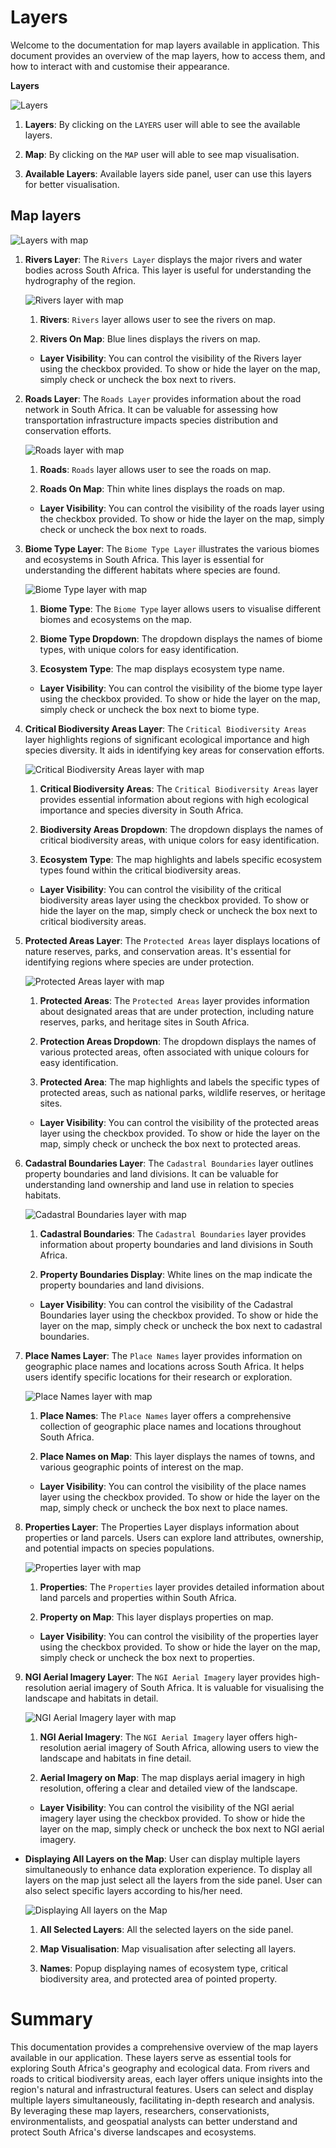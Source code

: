 # Layers

Welcome to the documentation for map layers available in application. This document provides an overview of the map layers, how to access them, and how to interact with and customise their appearance.

**Layers**

![Layers](./img/layers-1.png)

1. **Layers**: By clicking on the `LAYERS` user will able to see the available layers.

2. **Map**: By clicking on the `MAP` user will able to see map visualisation.

3. **Available Layers**: Available layers side panel, user can use this layers for better visualisation.

## Map layers

![Layers with map](./img/layers-2.png)

1. **Rivers Layer**: The `Rivers Layer` displays the major rivers and water bodies across South Africa. This layer is useful for understanding the hydrography of the region.

    ![Rivers layer with map](./img/layers-3.png)

    1. **Rivers**: `Rivers` layer allows user to see the rivers on map.

    2. **Rivers On Map**: Blue lines displays the rivers on map.

    * **Layer Visibility**: You can control the visibility of the Rivers layer using the checkbox provided. To show or hide the layer on the map, simply check or uncheck the box next to rivers.

2. **Roads Layer**: The `Roads Layer` provides information about the road network in South Africa. It can be valuable for assessing how transportation infrastructure impacts species distribution and conservation efforts.

    ![Roads layer with map](./img/layers-4.png)

    1. **Roads**: `Roads` layer allows user to see the roads on map.

    2. **Roads On Map**: Thin white lines displays the roads on map.

    * **Layer Visibility**: You can control the visibility of the roads layer using the checkbox provided. To show or hide the layer on the map, simply check or uncheck the box next to roads.

3. **Biome Type Layer**: The `Biome Type Layer` illustrates the various biomes and ecosystems in South Africa. This layer is essential for understanding the different habitats where species are found.

    ![Biome Type layer with map](./img/layers-5.png)

    1. **Biome Type**: The `Biome Type` layer allows users to visualise different biomes and ecosystems on the map.

    2. **Biome Type Dropdown**: The dropdown displays the names of biome types, with unique colors for easy identification.

    3. **Ecosystem Type**: The map displays ecosystem type name.

    * **Layer Visibility**: You can control the visibility of the biome type layer using the checkbox provided. To show or hide the layer on the map, simply check or uncheck the box next to biome type.

4. **Critical Biodiversity Areas Layer**: The `Critical Biodiversity Areas` layer highlights regions of significant ecological importance and high species diversity. It aids in identifying key areas for conservation efforts.

    ![Critical Biodiversity Areas layer with map](./img/layers-6.png)

    1. **Critical Biodiversity Areas**: The `Critical Biodiversity Areas` layer provides essential information about regions with high ecological importance and species diversity in South Africa.

    2. **Biodiversity Areas Dropdown**: The dropdown displays the names of critical biodiversity areas, with unique colors for easy identification.

    3. **Ecosystem Type**: The map highlights and labels specific ecosystem types found within the critical biodiversity areas.

    * **Layer Visibility**: You can control the visibility of the critical biodiversity areas layer using the checkbox provided. To show or hide the layer on the map, simply check or uncheck the box next to critical biodiversity areas.

5. **Protected Areas Layer**: The `Protected Areas` layer displays locations of nature reserves, parks, and conservation areas. It's essential for identifying regions where species are under protection.

    ![Protected Areas layer with map](./img/layers-7.png)

    1. **Protected Areas**: The `Protected Areas` layer provides information about designated areas that are under protection, including nature reserves, parks, and heritage sites in South Africa.

    2. **Protection Areas Dropdown**: The dropdown displays the names of various protected areas, often associated with unique colours for easy identification.

    3. **Protected Area**: The map highlights and labels the specific types of protected areas, such as national parks, wildlife reserves, or heritage sites.

    * **Layer Visibility**: You can control the visibility of the protected areas layer using the checkbox provided. To show or hide the layer on the map, simply check or uncheck the box next to protected areas.

6. **Cadastral Boundaries Layer**: The `Cadastral Boundaries` layer outlines property boundaries and land divisions. It can be valuable for understanding land ownership and land use in relation to species habitats.

    ![Cadastral Boundaries layer with map](./img/layers-8.png)

    1. **Cadastral Boundaries**: The `Cadastral Boundaries` layer provides information about property boundaries and land divisions in South Africa.

    2. **Property Boundaries Display**: White lines on the map indicate the property boundaries and land divisions.

    * **Layer Visibility**: You can control the visibility of the Cadastral Boundaries layer using the checkbox provided. To show or hide the layer on the map, simply check or uncheck the box next to cadastral boundaries.

7. **Place Names Layer**: The `Place Names` layer provides information on geographic place names and locations across South Africa. It helps users identify specific locations for their research or exploration.

    ![Place Names layer with map](./img/layers-9.png)

    1. **Place Names**: The `Place Names` layer offers a comprehensive collection of geographic place names and locations throughout South Africa.

    2. **Place Names on Map**: This layer displays the names of towns, and various geographic points of interest on the map.

    * **Layer Visibility**: You can control the visibility of the place names layer using the checkbox provided. To show or hide the layer on the map, simply check or uncheck the box next to place names.

8. **Properties Layer**: The Properties Layer displays information about properties or land parcels. Users can explore land attributes, ownership, and potential impacts on species populations.

    ![Properties layer with map](./img/layers-10.png)

    1. **Properties**: The `Properties` layer provides detailed information about land parcels and properties within South Africa.

    2. **Property on Map**: This layer displays properties on map.

    * **Layer Visibility**: You can control the visibility of the properties layer using the checkbox provided. To show or hide the layer on the map, simply check or uncheck the box next to properties.


9. **NGI Aerial Imagery Layer**: The `NGI Aerial Imagery` layer provides high-resolution aerial imagery of South Africa. It is valuable for visualising the landscape and habitats in detail.

    ![NGI Aerial Imagery layer with map](./img/layers-11.png)

    1. **NGI Aerial Imagery**: The `NGI Aerial Imagery` layer offers high-resolution aerial imagery of South Africa, allowing users to view the landscape and habitats in fine detail.

    2. **Aerial Imagery on Map**: The map displays aerial imagery in high resolution, offering a clear and detailed view of the landscape.

    * **Layer Visibility**: You can control the visibility of the NGI aerial imagery layer using the checkbox provided. To show or hide the layer on the map, simply check or uncheck the box next to NGI aerial imagery.

* **Displaying All Layers on the Map**: User can display multiple layers simultaneously to enhance data exploration experience. To display all layers on the map just select all the layers from the side panel. User can also select specific layers according to his/her need.

    ![Displaying All layers on the Map](./img/layers-12.png)

    1. **All Selected Layers**: All the selected layers on the side panel.

    2. **Map Visualisation**: Map visualisation after selecting all layers.

    3. **Names**: Popup displaying names of ecosystem type, critical biodiversity area, and protected area of pointed property.

# Summary
This documentation provides a comprehensive overview of the map layers available in our application. These layers serve as essential tools for exploring South Africa's geography and ecological data. From rivers and roads to critical biodiversity areas, each layer offers unique insights into the region's natural and infrastructural features. Users can select and display multiple layers simultaneously, facilitating in-depth research and analysis. By leveraging these map layers, researchers, conservationists, environmentalists, and geospatial analysts can better understand and protect South Africa's diverse landscapes and ecosystems.
